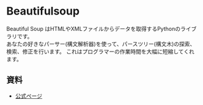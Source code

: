 # Beautifulsoup
Beautiful Soup はHTMLやXMLファイルからデータを取得するPythonのライブラリです。  
あなたの好きなパーサー(構文解析器)を使って、パースツリー(構文木)の探索、検索、修正を行います。 
これはプログラマーの作業時間を大幅に短縮してくれます。

## 資料
- [公式ページ](https://www.crummy.com/software/BeautifulSoup/bs4/doc/)
